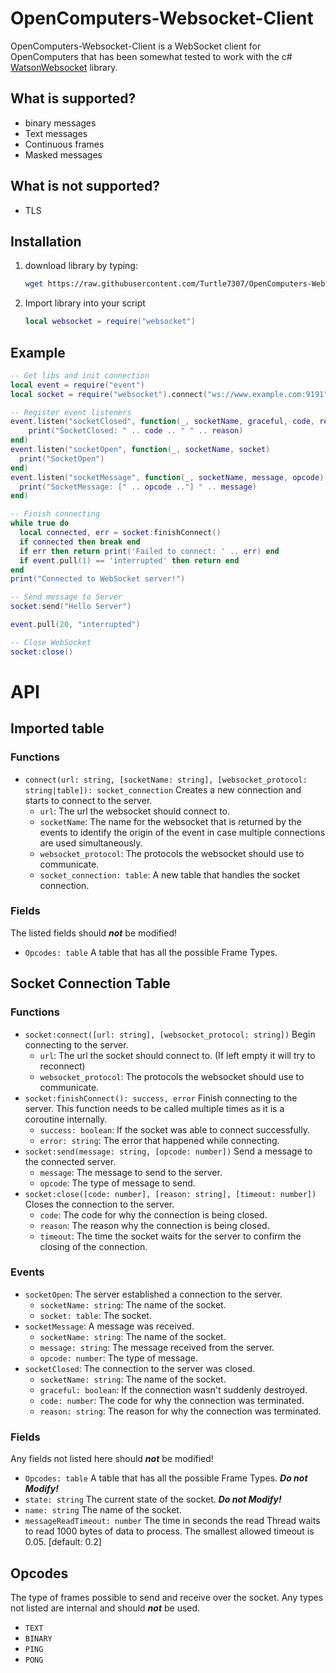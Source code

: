 # OpenComputers-Websocket-Client

OpenComputers-Websocket-Client is a WebSocket client for OpenComputers that has been somewhat tested to work with the c# [WatsonWebsocket](https://github.com/jchristn/WatsonWebsocket) library.

## What is supported?

- binary messages
- Text messages
- Continuous frames
- Masked messages

## What is not supported?

- TLS

## Installation

1. download library by typing:
    ```bash
    wget https://raw.githubusercontent.com/Turtle7307/OpenComputers-Websocket-Client/main/WebSocket.lua /usr/lib/websocket.lua
    ```
2. Import library into your script
    ```lua
    local websocket = require("websocket")
    ```

## Example

```lua
-- Get libs and init connection
local event = require("event")
local socket = require("websocket").connect("ws://www.example.com:9191", "ExampleSocket")

-- Register event listeners
event.listen("socketClosed", function(_, socketName, graceful, code, reason)
    print("SocketClosed: " .. code .. " " .. reason)
end)
event.listen("socketOpen", function(_, socketName, socket)
  print("SocketOpen")
end)
event.listen("socketMessage", function(_, socketName, message, opcode)
  print("SocketMessage: [" .. opcode .."] " .. message)
end)

-- Finish connecting
while true do
  local connected, err = socket:finishConnect()
  if connected then break end
  if err then return print('Failed to connect: ' .. err) end
  if event.pull(1) == 'interrupted' then return end
end
print("Connected to WebSocket server!")

-- Send message to Server
socket:send("Hello Server")

event.pull(20, "interrupted")

-- Close WebSocket
socket:close()
```

# API

## Imported table

### Functions

* `connect(url: string, [socketName: string], [websocket_protocol: string|table]): socket_connection` Creates a new connection and starts to connect to the server.
  * `url`: The url the websocket should connect to.
  * `socketName`: The name for the websocket that is returned by the events to identify the origin of the event in case multiple connections are used simultaneously.
  * `websocket_protocol`: The protocols the websocket should use to communicate.
  * `socket_connection: table`: A new table that handles the socket connection.

### Fields

The listed fields should ***not*** be modified!
* `Opcodes: table` A table that has all the possible Frame Types.

## Socket Connection Table

### Functions

* `socket:connect([url: string], [websocket_protocol: string])` Begin connecting to the server.
  * `url`: The url the socket should connect to. (If left empty it will try to reconnect)
  * `websocket_protocol`: The protocols the websocket should use to communicate.
* `socket:finishConnect(): success, error` Finish connecting to the server. This function needs to be called multiple times as it is a coroutine internally.
  * `success: boolean`: If the socket was able to connect successfully.
  * `error: string`: The error that happened while connecting.
* `socket:send(message: string, [opcode: number])` Send a message to the connected server.
  * `message`: The message to send to the server.
  * `opcode`: The type of message to send.
* `socket:close([code: number], [reason: string], [timeout: number])` Closes the connection to the server.
  * `code`: The code for why the connection is being closed.
  * `reason`: The reason why the connection is being closed.
  * `timeout`: The time the socket waits for the server to confirm the closing of the connection.

### Events

* `socketOpen`: The server established a connection to the server.
  * `socketName: string`: The name of the socket.
  * `socket: table`: The socket.
* `socketMessage`: A message was received.
  * `socketName: string`: The name of the socket.
  * `message: string`: The message received from the server.
  * `opcode: number`: The type of message.
* `socketClosed`: The connection to the server was closed.
  * `socketName: string`: The name of the socket.
  * `graceful: boolean`: If the connection wasn't suddenly destroyed.
  * `code: number`: The code for why the connection was terminated.
  * `reason: string`: The reason for why the connection was terminated.

### Fields

Any fields not listed here should ***not*** be modified!
* `Opcodes: table` A table that has all the possible Frame Types. ***Do not Modify!***
* `state: string` The current state of the socket. ***Do not Modify!***
* `name: string` The name of the socket.
* `messageReadTimeout: number` The time in seconds the read Thread waits to read 1000 bytes of data to process. The smallest allowed timeout is 0.05. [default: 0.2]

## Opcodes

The type of frames possible to send and receive over the socket. Any types not listed are internal and should ***not*** be used.
* `TEXT`
* `BINARY`
* `PING`
* `PONG`